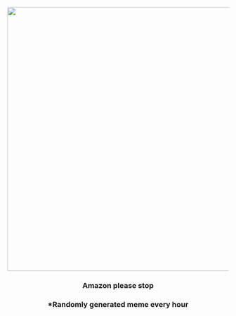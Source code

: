 <p align="center">
        <img src="https://i.redd.it/hcnm4fanber91.jpg" width="600" height="600">
        </p>
        <h3 align="center">Amazon please stop</h3>
        <h3 align="center">*Randomly generated meme every hour</h3>
    